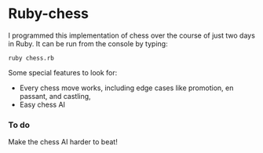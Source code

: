 # Ruby-chess

I programmed this implementation of chess over the course of just two days in Ruby. It can be run from the console by 
typing:
```
ruby chess.rb
```
Some special features to look for:
- Every chess move works, including edge cases like promotion, en passant, and castling,
- Easy chess AI


### To do

Make the chess AI harder to beat!
